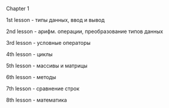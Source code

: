 Chapter 1

1st lesson - типы данных, ввод и вывод

2nd lesson - арифм. операции, преобразование типов данных

3rd lesson - условные операторы

4th lesson - циклы

5th lesson - массивы и матрицы

6th lesson - методы

7th lesson - сравнение строк

8th lesson - математика
